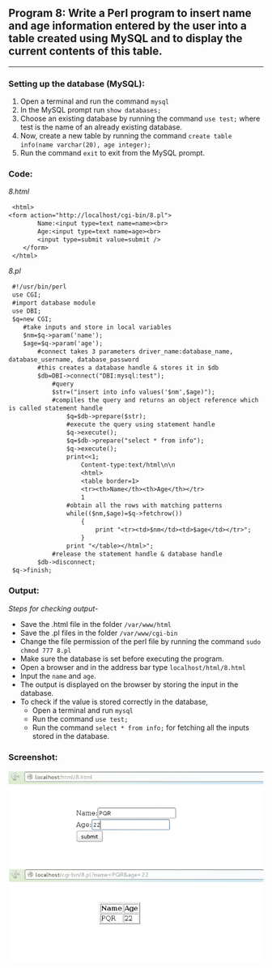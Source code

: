 ## Program 8: Write a Perl program to insert name and age information entered by the user into a table created using MySQL and to display the current contents of this table.
***

### Setting up the database (MySQL):
1. Open a terminal and run the command `mysql`
2. In the MySQL prompt run `show databases;`
3. Choose an existing database by running the command `use test;` where test is the name of an already existing database.
4. Now, create a new table by running the command `create table info(name varchar(20), age integer);`
5. Run the command `exit` to exit from the MySQL prompt.

### Code: 
*8.html*

     <html>
	<form action="http://localhost/cgi-bin/8.pl">
     		Name:<input type=text name=name><br>
     		Age:<input type=text name=age><br>
     		<input type=submit value=submit />
     	</form>
     </html>

*8.pl*

     #!/usr/bin/perl
     use CGI;
     #import database module
     use DBI;
     $q=new CGI;
     	#take inputs and store in local variables
     	$nm=$q->param('name');
     	$age=$q->param('age');
     		#connect takes 3 parameters driver_name:database_name, database_username, database_password
     		#this creates a database handle & stores it in $db
     		$db=DBI->connect("DBI:mysql:test");
     			#query
     			$str=("insert into info values('$nm',$age)");
     			#compiles the query and returns an object reference which is called statement handle
     				$q=$db->prepare($str);
     				#execute the query using statement handle
     				$q->execute();
     				$q=$db->prepare("select * from info");
     				$q->execute();
     				print<<1;
     					Content-type:text/html\n\n
     					<html>
     					<table border=1>
     					<tr><th>Name</th><th>Age</th></tr>
     					1
     				#obtain all the rows with matching patterns
     				while(($nm,$age)=$q->fetchrow())
     					{
     						print "<tr><td>$nm</td><td>$age</td></tr>";
     					}
     				print "</table></html>";
     			#release the statement handle & database handle
     		$db->disconnect;
     $q->finish;
     
### Output:
*Steps for checking output-*

* Save the .html file in the folder `/var/www/html`
* Save the .pl files in the folder `/var/www/cgi-bin`
* Change the file permission of the perl file by running the command `sudo chmod 777 8.pl`
* Make sure the database is set before executing the program.
* Open a browser and in the address bar type `localhost/html/8.html`
* Input the `name` and `age`.
* The output is displayed on the browser by storing the input in the database.
* To check if the value is stored correctly in the database, 
	* Open a terminal and run `mysql`
	* Run the command `use test;`
	* Run the command `select * from info;` for fetching all the inputs stored in the database.

### Screenshot:

![output_1](8.png)
